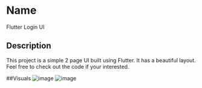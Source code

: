 # Name
Flutter Login UI

## Description

This project is a simple 2 page UI built using Flutter. It has a beautiful layout. Feel free
to check out the code if your interested.

##Visuals
![image](https://i.postimg.cc/3w8ZtpVz/Screenshot-77.png)
![image](https://i.postimg.cc/XJXkbWV8/Screenshot-78.png)